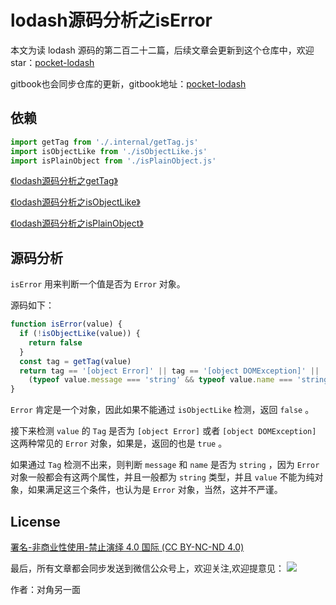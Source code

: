 # lodash源码分析之isError

本文为读 lodash 源码的第二百二十二篇，后续文章会更新到这个仓库中，欢迎 star：[pocket-lodash](https://github.com/yeyuqiudeng/pocket-lodash)

gitbook也会同步仓库的更新，gitbook地址：[pocket-lodash](https://www.gitbook.com/book/yeyuqiudeng/pocket-lodash/details)

## 依赖

```javascript
import getTag from './.internal/getTag.js'
import isObjectLike from './isObjectLike.js'
import isPlainObject from './isPlainObject.js'
```

[《lodash源码分析之getTag》](internal/getTag.md)

[《lodash源码分析之isObjectLike》](isObjectLike.md)

[《lodash源码分析之isPlainObject》](isPlainObject.md)

## 源码分析

`isError` 用来判断一个值是否为 `Error` 对象。

源码如下：

```javascript
function isError(value) {
  if (!isObjectLike(value)) {
    return false
  }
  const tag = getTag(value)
  return tag == '[object Error]' || tag == '[object DOMException]' ||
    (typeof value.message === 'string' && typeof value.name === 'string' && !isPlainObject(value))
}
```

`Error` 肯定是一个对象，因此如果不能通过 `isObjectLike` 检测，返回 `false` 。

接下来检测 `value` 的 `Tag` 是否为 `[object Error]` 或者 `[object DOMException]` 这两种常见的 `Error` 对象，如果是，返回的也是 `true` 。

如果通过 `Tag` 检测不出来，则判断 `message` 和 `name` 是否为 `string` ，因为 `Error` 对象一般都会有这两个属性，并且一般都为 `string` 类型，并且 `value` 不能为纯对象，如果满足这三个条件，也认为是 `Error` 对象，当然，这并不严谨。


## License

[署名-非商业性使用-禁止演绎 4.0 国际 (CC BY-NC-ND 4.0)](http://creativecommons.org/licenses/by-nc-nd/4.0/)

最后，所有文章都会同步发送到微信公众号上，欢迎关注,欢迎提意见：  ![](https://raw.githubusercontent.com/yeyuqiudeng/resource/master/images/qrcode_front-end-article.jpg) 

作者：对角另一面 
